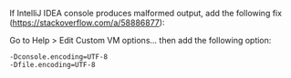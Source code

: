 If IntelliJ IDEA console produces malformed output, add the following fix (https://stackoverflow.com/a/58886877):

Go to Help > Edit Custom VM options... then add the following option:
```
-Dconsole.encoding=UTF-8
-Dfile.encoding=UTF-8
```
